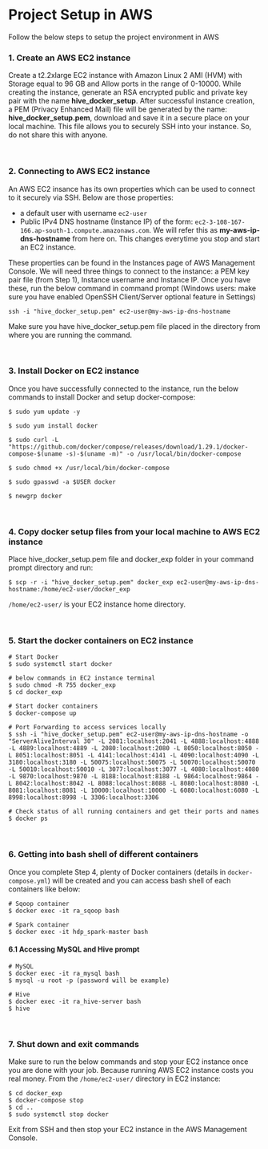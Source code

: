 # Project Setup in AWS

Follow the below steps to setup the project environment in AWS

### 1. Create an AWS EC2 instance
Create a t2.2xlarge EC2 instance with Amazon Linux 2 AMI (HVM) with Storage equal to 96 GB and Allow ports in the range of 0-10000. While creating the instance, generate an RSA encrypted public and private key pair with the name __hive_docker_setup__. After successful instance creation, a PEM (Privacy Enhanced Mail) file will be generated by the name: **hive_docker_setup.pem**, download and save it in a secure place on your local machine. This file allows you to securely SSH into your instance. So, do not share this with anyone.  

<br />

### 2. Connecting to AWS EC2 instance
An AWS EC2 insance has its own properties which can be used to connect to it securely via SSH. Below are those properties:
- a default user with username `ec2-user`
- Public IPv4 DNS hostname (Instance IP) of the form: `ec2-3-108-167-166.ap-south-1.compute.amazonaws.com`. We will refer this as **my-aws-ip-dns-hostname** from here on. This changes everytime you stop and start an EC2 instance. 

These properties can be found in the Instances page of AWS Management Console. We will need three things to connect to the instance: a PEM key pair file (from Step 1), Instance username and Instance IP. Once you have these, run the below command in command prompt (Windows users: make sure you have enabled OpenSSH Client/Server optional feature in Settings)

```ssh -i "hive_docker_setup.pem" ec2-user@my-aws-ip-dns-hostname```

Make sure you have hive_docker_setup.pem file placed in the directory from where you are running the command.

<br />

### 3. Install Docker on EC2 instance
Once you have successfully connected to the instance, run the below commands to install Docker and setup docker-compose:
```
$ sudo yum update -y

$ sudo yum install docker

$ sudo curl -L "https://github.com/docker/compose/releases/download/1.29.1/docker-compose-$(uname -s)-$(uname -m)" -o /usr/local/bin/docker-compose

$ sudo chmod +x /usr/local/bin/docker-compose

$ sudo gpasswd -a $USER docker

$ newgrp docker
```

<br />

### 4. Copy docker setup files from your local machine to AWS EC2 instance
Place hive_docker_setup.pem file and docker_exp folder in your command prompt directory and run:

```
$ scp -r -i "hive_docker_setup.pem" docker_exp ec2-user@my-aws-ip-dns-hostname:/home/ec2-user/docker_exp
```

```/home/ec2-user/``` is your EC2 instance home directory.

<br />

### 5. Start the docker containers on EC2 instance

```
# Start Docker
$ sudo systemctl start docker

# below commands in EC2 instance terminal
$ sudo chmod -R 755 docker_exp
$ cd docker_exp

# Start docker containers
$ docker-compose up

# Port Forwarding to access services locally
$ ssh -i "hive_docker_setup.pem" ec2-user@my-aws-ip-dns-hostname -o "ServerAliveInterval 30" -L 2081:localhost:2041 -L 4888:localhost:4888 -L 4889:localhost:4889 -L 2080:localhost:2080 -L 8050:localhost:8050 -L 8051:localhost:8051 -L 4141:localhost:4141 -L 4090:localhost:4090 -L 3180:localhost:3180 -L 50075:localhost:50075 -L 50070:localhost:50070 -L 50010:localhost:50010 -L 3077:localhost:3077 -L 4080:localhost:4080 -L 9870:localhost:9870 -L 8188:localhost:8188 -L 9864:localhost:9864 -L 8042:localhost:8042 -L 8088:localhost:8088 -L 8080:localhost:8080 -L 8081:localhost:8081 -L 10000:localhost:10000 -L 6080:localhost:6080 -L 8998:localhost:8998 -L 3306:localhost:3306

# Check status of all running containers and get their ports and names
$ docker ps
```

<br />

### 6. Getting into bash shell of different containers
Once you complete Step 4, plenty of Docker containers (details in ```docker-compose.yml```) will be created and you can access bash shell of each containers like below:

```
# Sqoop container
$ docker exec -it ra_sqoop bash

# Spark container
$ docker exec -it hdp_spark-master bash
```

#### 6.1 Accessing MySQL and Hive prompt

```
# MySQL
$ docker exec -it ra_mysql bash
$ mysql -u root -p (password will be example)

# Hive
$ docker exec -it ra_hive-server bash
$ hive
```

<br />

### 7. Shut down and exit commands
Make sure to run the below commands and stop your EC2 instance once you are done with your job. Because running AWS EC2 instance costs you real money.
From the ```/home/ec2-user/``` directory in EC2 instance:

```
$ cd docker_exp
$ docker-compose stop
$ cd ..
$ sudo systemctl stop docker
```

Exit from SSH and then stop your EC2 instance in the AWS Management Console.
